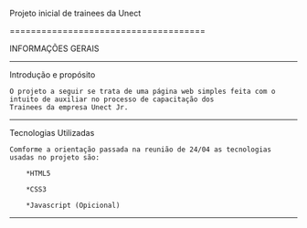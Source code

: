 Projeto inicial de trainees da Unect

=====================================

INFORMAÇÕES GERAIS 

-------------------------------------

Introdução e propósito 

    O projeto a seguir se trata de uma página web simples feita com o intuito de auxiliar no processo de capacitação dos
    Trainees da empresa Unect Jr.

-------------------------------------

Tecnologias Utilizadas

    Comforme a orientação passada na reunião de 24/04 as tecnologias usadas no projeto são:

        *HTML5

        *CSS3

        *Javascript (Opicional)

-------------------------------------

